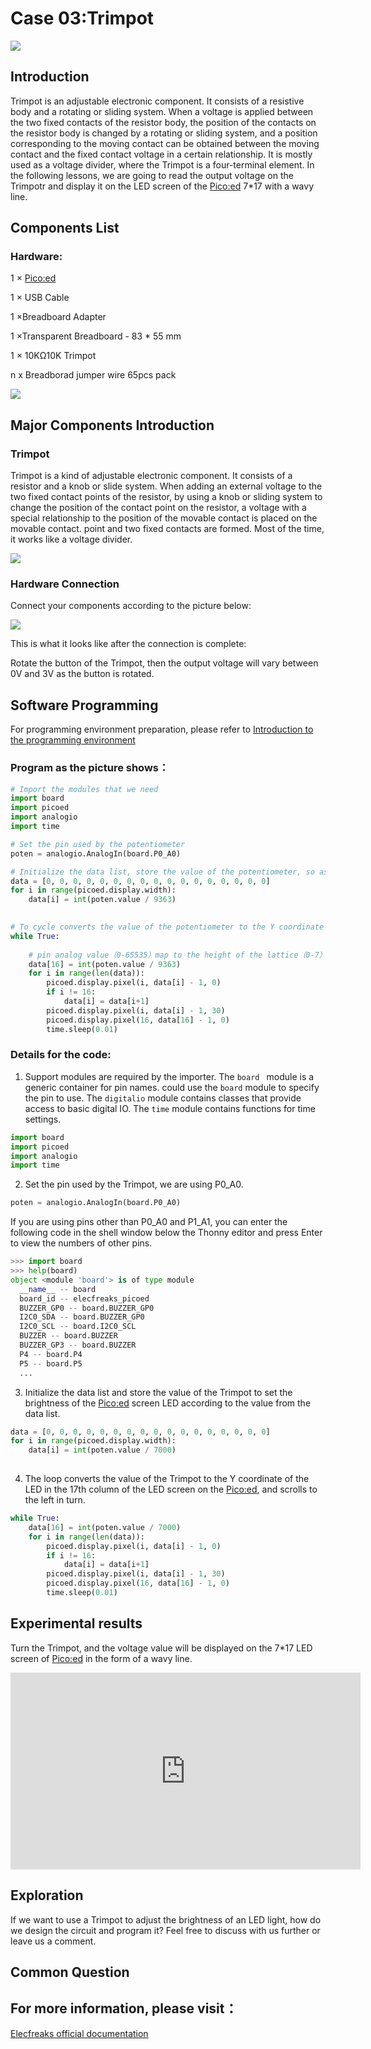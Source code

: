 # Case 03:Trimpot


![](./images/case0301.png)

## Introduction

Trimpot is an adjustable electronic component. It consists of a resistive body and a rotating or sliding system. When a voltage is applied between the two fixed contacts of the resistor body, the position of the contacts on the resistor body is changed by a rotating or sliding system, and a position corresponding to the moving contact can be obtained between the moving contact and the fixed contact voltage in a certain relationship. It is mostly used as a voltage divider, where the Trimpot is a four-terminal element. In the following lessons, we are going to read the output voltage on the Trimpotr and display it on the LED screen of the [Pico:ed](https://www.elecfreaks.com/elecfreaks-pico-ed-v2.html) 7*17 with a wavy line.
## Components List

### Hardware:
1 × [Pico:ed](https://www.elecfreaks.com/elecfreaks-pico-ed-v2.html)

1 × USB Cable

1 ×Breadboard Adapter

1 ×Transparent Breadboard - 83 * 55 mm

1 × 10KΩ10K Trimpot

n x Breadborad jumper wire 65pcs pack


![](./images/starter-kit01.png)

## Major Components Introduction

### Trimpot

Trimpot is a kind of adjustable electronic component. It consists of a resistor and a knob or slide system. When adding an external voltage to the two fixed contact points of the resistor, by using a knob or sliding system to change the position of the contact point on the resistor, a voltage with a special relationship to the position of the movable contact is placed on the movable contact. point and two fixed contacts are formed. Most of the time, it works like a voltage divider.

![](./images/case0302.png)

### Hardware Connection

Connect your components according to the picture below:

![](./images/case03.png)

This is what it looks like after the connection is complete:

Rotate the button of the Trimpot, then the output voltage will vary between 0V and 3V as the button is rotated.

## Software Programming
For programming environment preparation, please refer to [Introduction to the programming environment](https://www.yuque.com/elecfreaks-learn/picoed/er7nuh)
### Program as the picture shows：
```python
# Import the modules that we need
import board
import picoed
import analogio
import time

# Set the pin used by the potentiometer
poten = analogio.AnalogIn(board.P0_A0)

# Initialize the data list, store the value of the potentiometer, so as to set the brightness of the Pico:ed screen LED according to the value of the data list
data = [0, 0, 0, 0, 0, 0, 0, 0, 0, 0, 0, 0, 0, 0, 0, 0, 0]
for i in range(picoed.display.width):
    data[i] = int(poten.value / 9363)
    

# To cycle converts the value of the potentiometer to the Y coordinate of the LED in the 17th column of the Pico:ed LED screen, and scrolls to the left in turn
while True:
    
    # pin analog value（0-65535）map to the height of the lattice（0-7）
    data[16] = int(poten.value / 9363)
    for i in range(len(data)):
        picoed.display.pixel(i, data[i] - 1, 0)
        if i != 16:
            data[i] = data[i+1]
        picoed.display.pixel(i, data[i] - 1, 30)
        picoed.display.pixel(16, data[16] - 1, 0)
        time.sleep(0.01)
```
### Details for the code:

1. Support modules are required by the importer. The `board ` module is a generic container for pin names. could use the `board` module to specify the pin to use. The `digitalio` module contains classes that provide access to basic digital IO. The `time` module contains functions for time settings.
```python
import board
import picoed
import analogio
import time
```

2. Set the pin used by the Trimpot, we are using P0_A0.
```python
poten = analogio.AnalogIn(board.P0_A0)
```
If you are using pins other than P0_A0 and P1_A1, you can enter the following code in the shell window below the Thonny editor and press Enter to view the numbers of other pins.
```python
>>> import board
>>> help(board)
object <module 'board'> is of type module
  __name__ -- board
  board_id -- elecfreaks_picoed
  BUZZER_GP0 -- board.BUZZER_GP0
  I2C0_SDA -- board.BUZZER_GP0
  I2C0_SCL -- board.I2C0_SCL
  BUZZER -- board.BUZZER
  BUZZER_GP3 -- board.BUZZER
  P4 -- board.P4
  P5 -- board.P5
  ...
```

3. Initialize the data list and store the value of the Trimpot to set the brightness of the [Pico:ed](https://www.elecfreaks.com/elecfreaks-pico-ed-v2.html) screen LED according to the value from the data list.
```python
data = [0, 0, 0, 0, 0, 0, 0, 0, 0, 0, 0, 0, 0, 0, 0, 0, 0]
for i in range(picoed.display.width):
    data[i] = int(poten.value / 7000)
    
```

4. The loop converts the value of the Trimpot to the Y coordinate of the LED in the 17th column of the LED screen on the [Pico:ed](https://www.elecfreaks.com/elecfreaks-pico-ed-v2.html), and scrolls to the left in turn.
```python
while True:
    data[16] = int(poten.value / 7000)
    for i in range(len(data)):
        picoed.display.pixel(i, data[i] - 1, 0)
        if i != 16:
            data[i] = data[i+1]
        picoed.display.pixel(i, data[i] - 1, 30)
        picoed.display.pixel(16, data[16] - 1, 0)
        time.sleep(0.01)
```
## Experimental results
Turn the Trimpot, and the voltage value will be displayed on the 7*17 LED screen of [Pico:ed](https://www.elecfreaks.com/elecfreaks-pico-ed-v2.html) in the form of a wavy line.

<iframe width="560" height="315" src="https://www.youtube.com/embed/SvQEmOVG6_Y" title="YouTube video player" frameborder="0" allow="accelerometer; autoplay; clipboard-write; encrypted-media; gyroscope; picture-in-picture" allowfullscreen></iframe>

## Exploration
If we want to use a Trimpot to adjust the brightness of an LED light, how do we design the circuit and program it? Feel free to discuss with us further or leave us a comment.
## Common Question
## For more information, please visit：

[Elecfreaks official documentation](https://www.elecfreaks.com/learn-en/)
